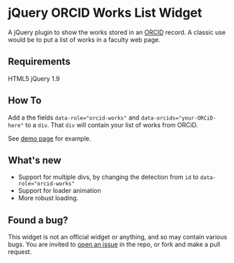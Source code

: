 # jQuery ORCID Works List Widget
A jQuery plugin to show the works stored in an [ORCID](http://orcid.org) record. A classic use would be to put a list of works in a faculty web page.

## Requirements
HTML5
jQuery 1.9

## How To
Add a the fields `data-role="orcid-works"` and `data-orcids="your-ORCiD-here"` to a `div`. That `div` will contain your list of works from ORCiD.

See [demo page](demo/index.html) for example.

## What's new

* Support for multiple divs, by changing the detection from `id` to `data-role="orcid-works"`
* Support for loader animation
* More robust loading.


## Found a bug?

This widget is not an official widget or anything, and so may contain various bugs. You are invited to [open an issue](https://github.com/michbarsinai/ORCID-WorksList-Widget/issues) in the repo, or fork and make a pull request.

